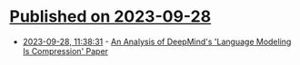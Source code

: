 # [Published on 2023-09-28](index.md)

* [2023-09-28, 11:38:31](https://lobste.rs/s/dj4h0s/analysis_deepmind_s_language_modeling_is) - [An Analysis of DeepMind's 'Language Modeling Is Compression' Paper](https://codeconfessions.substack.com/p/language-modeling-is-compression)
